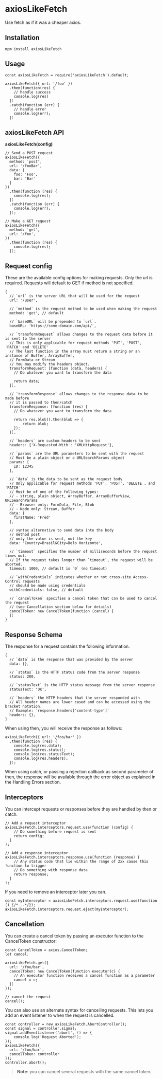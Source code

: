 # axiosLikeFetch
Use fetch as if it was a cheaper axios.

## Installation
```npm install axiosLikeFetch```

## Usage
```
const axiosLikeFetch = require('axiosLikeFetch').default;

axiosLikeFetch({ url: '/foo' })
  .then(function(res) { 
    // handle success
    console.log(res)
  })
  .catch(function (err) {
    // handle error
    console.log(err);
  })
```

## axiosLikeFetch API
**axiosLikeFetch(config)**
```
// Send a POST request
axiosLikeFetch({
  method: 'post',
  url: '/fooBar',
  data: {
    foo: 'Foo',
    bar: 'Bar'
  }
})
  .then(function (res) {
    console.log(res);
  })
  .catch(function (err) {
    console.log(err);
  });
```
```
// Make a GET request
axiosLikeFetch({
  method: 'get',
  url: '/foo',
})
  .then(function (res) {
    console.log(res);
  });
```

## Request config
These are the available config options for making requests. Only the url is required. Requests will default to GET if method is not specified.
```
{
  // `url` is the server URL that will be used for the request
  url: '/user',
 
  // `method` is the request method to be used when making the request
  method: 'get', // default
 
  // `baseURL` will be prepended to `url`.
  baseURL: 'https://some-domain.com/api/',
  
  // `transformRequest` allows changes to the request data before it is sent to the server
  // This is only applicable for request methods 'PUT', 'POST', 'PATCH' and 'DELETE'
  // The last function in the array must return a string or an instance of Buffer, ArrayBuffer,
  // FormData or Stream
  // You may modify the headers object.
  transformRequest: [function (data, headers) {
    // Do whatever you want to transform the data

    return data;
  }],
 
  // `transformResponse` allows changes to the response data to be made before
  // it is passed to then/catch
  transformResponse: [function (res) {
    // Do whatever you want to transform the data
 
    return res.blob().then(blob => {
        return blob;
    });
  }],
  
  // `headers` are custom headers to be sent
  headers: {'X-Requested-With': 'XMLHttpRequest'},
 
  // `params` are the URL parameters to be sent with the request
  // Must be a plain object or a URLSearchParams object
  params: {
    ID: 12345
  },
  
  // `data` is the data to be sent as the request body
  // Only applicable for request methods 'PUT', 'POST', 'DELETE , and 'PATCH'
  // Must be of one of the following types:
  // - string, plain object, ArrayBuffer, ArrayBufferView, URLSearchParams
  // - Browser only: FormData, File, Blob
  // - Node only: Stream, Buffer
  data: {
    firstName: 'Fred'
  },
  
  // syntax alternative to send data into the body
  // method post
  // only the value is sent, not the key
  data: 'Country=Brasil&City=Belo Horizonte',
 
  // `timeout` specifies the number of milliseconds before the request times out.
  // If the request takes longer than `timeout`, the request will be aborted.
  timeout: 1000, // default is `0` (no timeout)
 
  // `withCredentials` indicates whether or not cross-site Access-Control requests
  // should be made using credentials
  withCredentials: false, // default
  
  // `cancelToken` specifies a cancel token that can be used to cancel the request
  // (see Cancellation section below for details)
  cancelToken: new CancelToken(function (cancel) {
  })
}
```

## Response Schema
The response for a request contains the following information.
```
{
  // `data` is the response that was provided by the server
  data: {},
 
  // `status` is the HTTP status code from the server response
  status: 200,
 
  // `statusText` is the HTTP status message from the server response
  statusText: 'OK',
 
  // `headers` the HTTP headers that the server responded with
  // All header names are lower cased and can be accessed using the bracket notation.
  // Example: `response.headers['content-type']`
  headers: {},
}
```
When using then, you will receive the response as follows:
```
axiosLikeFetch({ url: '/foo/bar' })
  .then(function (res) {
    console.log(res.data);
    console.log(res.status);
    console.log(res.statusText);
    console.log(res.headers);
  });
```
When using catch, or passing a rejection callback as second parameter of then, the response will be available through the error object as explained in the Handling Errors section.

## Interceptors
You can intercept requests or responses before they are handled by then or catch.
```
// Add a request interceptor
axiosLikeFetch.interceptors.request.use(function (config) {
    // Do something before request is sent
    return config;
  }
);
 
// Add a response interceptor
axiosLikeFetch.interceptors.response.use(function (response) {
    // Any status code that lie within the range of 2xx cause this function to trigger
    // Do something with response data
    return response;
  }
);
```
If you need to remove an interceptor later you can.
```
const myInterceptor = axiosLikeFetch.interceptors.request.use(function () {/*...*/});
axiosLikeFetch.interceptors.request.eject(myInterceptor);
```

## Cancellation
You can create a cancel token by passing an executor function to the CancelToken constructor:
```
const CancelToken = axios.CancelToken;
let cancel;
 
axiosLikeFetch.get({
  url: '/foo/bar',
  cancelToken: new CancelToken(function executor(c) {
    // An executor function receives a cancel function as a parameter
    cancel = c;
  })
});
 
// cancel the request
cancel();
```

You can also use an alternate syntax for cancelling requests. This lets you add an event listener to when the request is cancelled.
```
const controller = new axiosLikeFetch.AbortController();
const signal = controller.signal;
signal.addEventListener('abort', () => {
    console.log('Request Aborted');
});
axiosLikeFetch({
  url: '/foo/bar',
  cancelToken: controller
});
controller.abort();
```
> **Note:** you can cancel several requests with the same cancel token.

